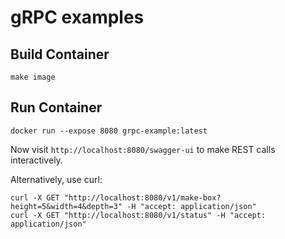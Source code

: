 # gRPC examples

## Build Container

```
make image
```

## Run Container

```
docker run --expose 8080 grpc-example:latest
```

Now visit `http://localhost:8080/swagger-ui` to make REST calls interactively.

Alternatively, use curl:

```
curl -X GET "http://localhost:8080/v1/make-box?height=5&width=4&depth=3" -H "accept: application/json"
curl -X GET "http://localhost:8080/v1/status" -H "accept: application/json"
```
